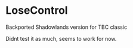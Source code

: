 # LoseControl
Backported Shadowlands version for TBC classic

Didnt test it as much, seems to work for now.

